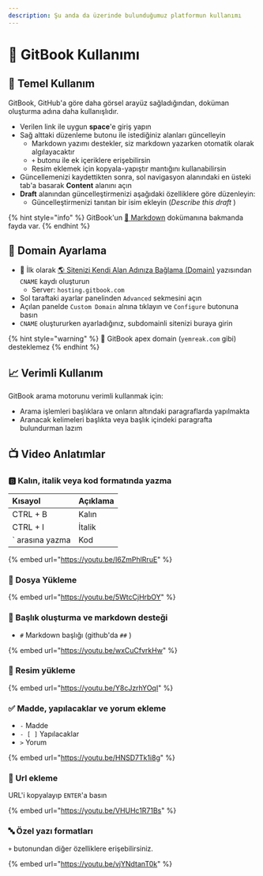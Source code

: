 ```yaml
---
description: Şu anda da üzerinde bulunduğumuz platformun kullanımı
---
```


# 📘 GitBook Kullanımı

## 🧱 Temel Kullanım

GitBook, GitHub'a göre daha görsel arayüz sağladığından, doküman oluşturma adına daha kullanışlıdır.

* Verilen link ile uygun **space**'e giriş yapın
* Sağ alttaki düzenleme butonu ile istediğiniz alanları güncelleyin
  * Markdown yazımı destekler, siz markdown yazarken otomatik olarak algılayacaktır
  * `+` butonu ile ek içeriklere erişebilirsin
  * Resim eklemek için kopyala-yapıştır mantığını kullanabilirsin
* Güncellemenizi kaydettikten sonra, sol navigasyon alanındaki en üsteki tab'a basarak **Content** alanını açın
* **Draft** alanından güncelleştirmenizi aşağıdaki özelliklere göre düzenleyin:
  * Güncelleştirmenizi tanıtan bir isim ekleyin \(_Describe this draft_ \)

{% hint style="info" %}
GitBook'un [📖 Markdown](https://docs.gitbook.com/content-editing/markdown) dokümanına bakmanda fayda var.
{% endhint %}

## 🌟 Domain Ayarlama

* 🚩 İlk olarak [🌎 Sitenizi Kendi Alan Adınıza Bağlama \(Domain\)](https://web.yemreak.com/web-sitesi-yonetimi#sitenizi-kendi-alan-adiniza-baglama-domain) yazısından `CNAME` kaydı oluşturun
  * Server: `hosting.gitbook.com`
* Sol taraftaki ayarlar panelinden `Advanced` sekmesini açın
* Açılan panelde `Custom Domain` alnına tıklayın ve `Configure` butonuna basın
* `CNAME` oluştururken ayarladığınız, subdomainli sitenizi buraya girin

{% hint style="warning" %}
📢 GitBook apex domain \(`yemreak.com` gibi\) desteklemez
{% endhint %}

## 📈 Verimli Kullanım

GitBook arama motorunu verimli kullanmak için:

* Arama işlemleri başlıklara ve onların altındaki paragraflarda yapılmakta
* Aranacak kelimeleri başlıkta veya başlık içindeki paragrafta bulundurman lazım

## 📺 Video Anlatımlar

### 🅱 Kalın, italik veya kod formatında yazma

| Kısayol | Açıklama |
| :--- | :--- |
| CTRL + B | Kalın |
| CTRL + I | İtalik |
| \` arasına yazma | Kod |

{% embed url="https://youtu.be/I6ZmPhlRruE" %}

### 📁 Dosya Yükleme

{% embed url="https://youtu.be/5WtcCjHrbOY" %}

### 📑 Başlık oluşturma ve markdown desteği

* `#` Markdown başlığı \(github'da `##` \)

{% embed url="https://youtu.be/wxCuCfvrkHw" %}

### 🎴 Resim yükleme

{% embed url="https://youtu.be/Y8cJzrhYOqI" %}

### ✅ Madde, yapılacaklar ve yorum ekleme

* `-` Madde
* `- [ ]` Yapılacaklar
* `>` Yorum

{% embed url="https://youtu.be/HNSD7Tk1i8g" %}

### 🔗 Url ekleme

URL'i kopyalayıp `ENTER`'a basın

{% embed url="https://youtu.be/VHUHc1R71Bs" %}

### 🔤 Özel yazı formatları

`+` butonundan diğer özelliklere erişebilirsiniz.

{% embed url="https://youtu.be/vjYNdtanT0k" %}




